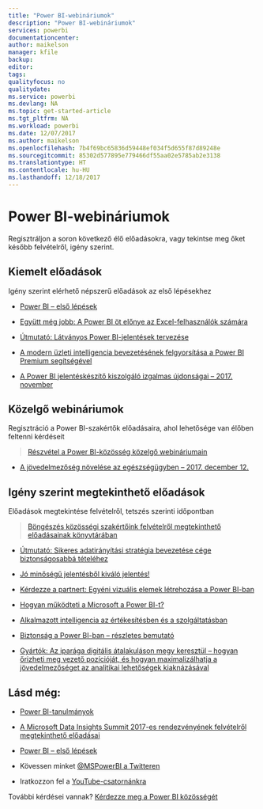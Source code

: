 ```yaml
---
title: "Power BI-webináriumok"
description: "Power BI-webináriumok"
services: powerbi
documentationcenter: 
author: maikelson
manager: kfile
backup: 
editor: 
tags: 
qualityfocus: no
qualitydate: 
ms.service: powerbi
ms.devlang: NA
ms.topic: get-started-article
ms.tgt_pltfrm: NA
ms.workload: powerbi
ms.date: 12/07/2017
ms.author: maikelson
ms.openlocfilehash: 7b4f69bc65836d59448ef034f5d655f87d89248e
ms.sourcegitcommit: 85302d577895e779466df55aa02e5785ab2e3138
ms.translationtype: HT
ms.contentlocale: hu-HU
ms.lasthandoff: 12/18/2017
---
```

# <a name="power-bi-webinars"></a>Power BI-webináriumok

Regisztráljon a soron következő élő előadásokra, vagy tekintse meg őket később felvételről, igény szerint.

## <a name="featured-webinars"></a>Kiemelt előadások

Igény szerint elérhető népszerű előadások az első lépésekhez

- [Power BI – első lépések](https://info.microsoft.com/getting-started-with-power-bi-ondemand.html?Is=Website)

- [Együtt még jobb: A Power BI öt előnye az Excel-felhasználók számára](https://info.microsoft.com/excel-powerbi-better-together.html?Is=Website)

- [Útmutató: Látványos Power BI-jelentések tervezése](https://community.powerbi.com/t5/Webinars-and-Video-Gallery/5-3-17-Webinar-How-to-Design-Visually-Stunning-Power-BI-Reports/m-p/168204?Is=Website)

- [A modern üzleti intelligencia bevezetésének felgyorsítása a Power BI Premium segítségével](https://info.microsoft.com/powerbi-premium-webinar-ondemand.html?Is=Website)

- [A Power BI jelentéskészítő kiszolgáló izgalmas újdonságai – 2017. november](https://info.microsoft.com/whats-new-powerbi-report-server.html?Is=Website)

## <a name="upcoming-webinars"></a>Közelgő webináriumok

Regisztráció a Power BI-szakértők előadásaira, ahol lehetősége van élőben feltenni kérdéseit

>[Részvétel a Power BI-közösség közelgő webináriumain](https://community.powerbi.com/t5/Webinars-and-Video-Gallery/bd-p/VideoTipsTricks?filter=webinars&featured=yes&Is=Website)

- [A jövedelmezőség növelése az egészségügyben – 2017. december 12.](https://info.microsoft.com/improving-profitability-in-healthcare.html?Is=Website)

## <a name="on-demand-webinars"></a>Igény szerint megtekinthető előadások

Előadások megtekintése felvételről, tetszés szerinti időpontban

>[Böngészés közösségi szakértőink felvételről megtekinthető előadásainak könyvtárában](https://community.powerbi.com/t5/Webinars-and-Video-Gallery/bd-p/VideoTipsTricks?filter=webinars&featured=yes&Is=Website)

- [Útmutató: Sikeres adatirányítási stratégia bevezetése cége biztonságosabbá tételéhez](https://info.microsoft.com/powerbi-data-governance-strategy-ondemand.html?Is=Website)

- [Jó minőségű jelentésből kiváló jelentés!](https://community.powerbi.com/t5/Webinars-and-Video-Gallery/Power-BI-Transforming-A-Report-From-Good-to-GREAT/m-p/315119?Is=Website)

- [Kérdezze a partnert: Egyéni vizuális elemek létrehozása a Power BI-ban](https://community.powerbi.com/t5/Webinars-and-Video-Gallery/Ask-a-Partner-Developing-Custom-Visuals-for-Power-BI/m-p/150368?Is=Website)

- [Hogyan működteti a Microsoft a Power BI-t?](https://info.microsoft.com/US-PowerBI-WBNR-FY17-11Nov-29-BIATMIcrosoft274828_01Registration-ForminBody.html?Is=Website)

- [Alkalmazott intelligencia az értékesítésben és a szolgáltatásban](https://info.microsoft.com/applied-intelligence-for-sales-service.html?Is=Website)

- [Biztonság a Power BI-ban – részletes bemutató](https://community.powerbi.com/t5/Webinars-and-Video-Gallery/5-23-2017-Power-BI-security-deep-dive-by-Kasper-de-Jonge/m-p/161476?Is=Website)

- [Gyártók: Az iparága digitális átalakuláson megy keresztül – hogyan őrizheti meg vezető pozícióját, és hogyan maximalizálhatja a jövedelmezőséget az analitikai lehetőségek kiaknázásával](https://info.microsoft.com/digital-transformation-in-manufacturing.html?Is=Website)

## <a name="see-also"></a>Lásd még:

- [Power BI-tanulmányok](whitepapers.md)

- [A Microsoft Data Insights Summit 2017-es rendezvényének felvételről megtekinthető előadásai](https://community.powerbi.com/t5/Data-Insights-Summit-2017-On/bd-p/DataInsightsSummit2017OnDemand?Is=Website)

- [Power BI – első lépések](service-get-started.md)

- Kövessen minket [@MSPowerBI a Twitteren](https://twitter.com/mspowerbi)

- Iratkozzon fel a [YouTube-csatornánkra](https://www.youtube.com/mspowerbi)

További kérdései vannak? [Kérdezze meg a Power BI közösségét](https://community.powerbi.com/)
